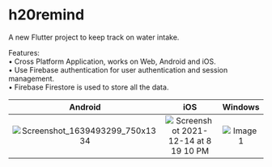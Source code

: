 # h20remind

A new Flutter project to keep track on water intake.

Features:<br/>
• Cross Platform Application, works on Web, Android and iOS.<br/>
• Use Firebase authentication for user authentication and session management.<br/>
• Firebase Firestore is used to store all the data.<br/>

| Android        | iOS           | Windows           |
| :-------------: | :-------------: | :-------------: |
| ![Screenshot_1639493299_750x1334](https://user-images.githubusercontent.com/28763093/146022646-12967431-3815-4cb3-b623-871cffd1ab09.png) | ![Screenshot 2021-12-14 at 8 19 10 PM](https://user-images.githubusercontent.com/28763093/146021495-8c2977c2-626a-4ecd-8587-9aaf506f9244.png) | ![Image 1](https://user-images.githubusercontent.com/28763093/146019680-d92f087b-d814-436d-8d6a-b7466fc9e01d.png) |
